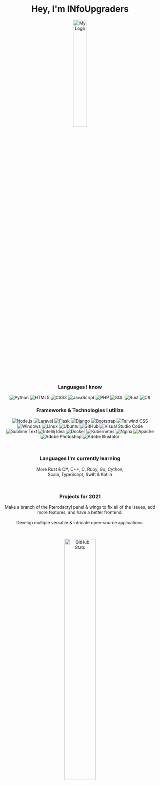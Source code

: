 <h1 align="center">Hey, I'm INfoUpgraders<br></h1>

<p align="center">
  <img width="30%" alt="My Logo" src="https://cdn.discordapp.com/attachments/569517548131844106/764930597860147250/info.png">
</p>

<h3 align="center">Languages I know<br></h3>

<p align="center">
  <img alt="Python" src="https://img.shields.io/badge/-Python-23272A?style=flat&logo=python">
  <img alt="HTML5" src="https://img.shields.io/badge/-HTML5-23272A?style=flat&logo=html5">
  <img alt="CSS3" src="https://img.shields.io/badge/-CSS3-23272A?style=flat&logo=css3">
  <img alt="JavaScript" src="https://img.shields.io/badge/-JavaScript-23272A?style=flat&logo=javascript">
  <img alt="PHP" src="https://img.shields.io/badge/-PHP-23272A?style=flat&logo=php">
  <img alt="SQL" src="https://img.shields.io/badge/-SQL-23272A?style=flat&logo=postgresql">
  <img alt="Rust" src="https://img.shields.io/badge/-Rust-23272A?style=flat&logo=rust">
  <img alt="C#" src="https://img.shields.io/badge/-C%23-23272A?style=flat&logo=c-sharp">
</p>

<h3 align="center">Frameworks & Technologies I utilize<br></h3>

<p align="center">
  <img alt="Node.js" src="https://img.shields.io/badge/-Node.js-23272A?style=flat&logo=node.js">
  <img alt="Laravel" src="https://img.shields.io/badge/-Laravel-23272A?style=flat&logo=laravel">
  <img alt="Flask" src="https://img.shields.io/badge/-Flask-23272A?style=flat&logo=flask">
  <img alt="Django" src="https://img.shields.io/badge/-Django-23272A?style=flat&logo=django">
  <img alt="Bootstrap" src="https://img.shields.io/badge/-Bootstrap-23272A?style=flat&logo=bootstrap">
  <img alt="Tailwind CSS" src="https://img.shields.io/badge/-Tailwind CSS-23272A?style=flat&logo=tailwind-css"><br>
  <img alt="Windows" src="https://img.shields.io/badge/-Windows-23272A?style=flat&logo=windows">
  <img alt="Linux" src="https://img.shields.io/badge/-Linux-23272A?style=flat&logo=linux">
  <img alt="Ubuntu" src="https://img.shields.io/badge/-Ubuntu-23272A?style=flat&logo=ubuntu">
  <img alt="GitHub" src="https://img.shields.io/badge/-GitHub-23272A?style=flat&logo=github">
  <img alt="Visual Studio Code" src="https://img.shields.io/badge/-Visual Studio Code-23272A?style=flat&logo=visual-studio-code">
  <img alt="Sublime Text" src="https://img.shields.io/badge/-Sublime Text-23272A?style=flat&logo=sublime-text">
  <img alt="Intellij Idea" src="https://img.shields.io/badge/-Intellij Idea-23272A?style=flat&logo=intellij-idea">
  <img alt="Docker" src="https://img.shields.io/badge/-Docker-23272A?style=flat&logo=docker">
  <img alt="Kubernetes" src="https://img.shields.io/badge/-Kubernetes-23272A?style=flat&logo=kubernetes">
  <img alt="Nginx" src="https://img.shields.io/badge/-Nginx-23272A?style=flat&logo=nginx">
  <img alt="Apache" src="https://img.shields.io/badge/-Apache-23272A?style=flat&logo=apache">
  <img alt="Adobe Photoshop" src="https://img.shields.io/badge/-Adobe Photoshop-23272A?style=flat&logo=adobe-photoshop">
  <img alt="Adobe Illustator" src="https://img.shields.io/badge/-Adobe Illustrator-23272A?style=flat&logo=adobe-illustrator">
</p><br>

<h3 align="center">Languages I'm currently learning<br></h3>

<p align="center">
  More Rust & C#, C++, C, Ruby, Go, Cython, <br>Scala, TypeScript, Swift & Kotlin
</p><br>

<h3 align="center">Projects for 2021<br></h3>

<p align="center">
  Make a branch of the Pterodactyl panel & wings to fix all of the issues, add more features, and have a better frontend.<br><br>
  Develop multiple versatile & intricate open-source applications.
</p><br>

<p align="center">
      <img width="45%" alt="GitHub Stats" src="https://github-readme-stats.vercel.app/api?username=infoupgraders&show_icons=true&hide_border=true&line_height=25&title_color=6da860&icon_color=6da860&show_owner=true">
</p>
